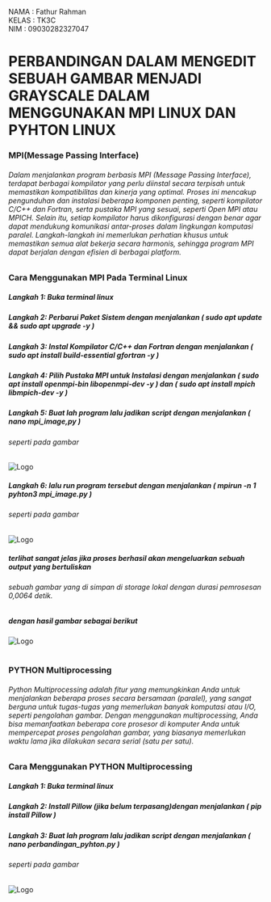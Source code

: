 NAMA  : Fathur Rahman  
KELAS : TK3C  
NIM   : 09030282327047  

# PERBANDINGAN DALAM MENGEDIT SEBUAH GAMBAR MENJADI GRAYSCALE DALAM MENGGUNAKAN MPI LINUX DAN PYHTON LINUX  

### MPI(Message Passing Interface)
###### Dalam menjalankan program berbasis MPI (Message Passing Interface), terdapat berbagai kompilator yang perlu diinstal secara terpisah untuk memastikan kompatibilitas dan kinerja yang optimal. Proses ini mencakup pengunduhan dan instalasi beberapa komponen penting, seperti kompilator C/C++ dan Fortran, serta pustaka MPI yang sesuai, seperti Open MPI atau MPICH. Selain itu, setiap kompilator harus dikonfigurasi dengan benar agar dapat mendukung komunikasi antar-proses dalam lingkungan komputasi paralel. Langkah-langkah ini memerlukan perhatian khusus untuk memastikan semua alat bekerja secara harmonis, sehingga program MPI dapat berjalan dengan efisien di berbagai platform.

### Cara Menggunakan MPI Pada Terminal Linux
##### Langkah 1: Buka terminal linux
##### Langkah 2: Perbarui Paket Sistem dengan menjalankan ( sudo apt update && sudo apt upgrade -y )
##### Langkah 3: Instal Kompilator C/C++ dan Fortran dengan menjalankan ( sudo apt install build-essential gfortran -y )
##### Langkah 4: Pilih Pustaka MPI untuk Instalasi dengan menjalankan ( sudo apt install openmpi-bin libopenmpi-dev -y ) dan ( sudo apt install mpich libmpich-dev -y )
##### Langkah 5: Buat lah program lalu jadikan script dengan menjalankan ( nano mpi_image,py )
###### seperti pada gambar
![Logo](images/code-mpi.jpg)


##### Langkah 6: lalu run program tersebut dengan menjalankan ( mpirun -n 1 pyhton3 mpi_image.py )
###### seperti pada gambar
![Logo](images/runmpi.jpg)


##### terlihat sangat jelas jika proses berhasil akan mengeluarkan sebuah output yang bertuliskan
###### sebuah gambar yang di simpan di storage lokal dengan durasi pemrosesan 0,0064 detik.
##### dengan hasil gambar sebagai berikut
![Logo](images/hasilmpi.jpg)
#
#
### PYTHON Multiprocessing
###### Python Multiprocessing adalah fitur yang memungkinkan Anda untuk menjalankan beberapa proses secara bersamaan (paralel), yang sangat berguna untuk tugas-tugas yang memerlukan banyak komputasi atau I/O, seperti pengolahan gambar. Dengan menggunakan multiprocessing, Anda bisa memanfaatkan beberapa core prosesor di komputer Anda untuk mempercepat proses pengolahan gambar, yang biasanya memerlukan waktu lama jika dilakukan secara serial (satu per satu).

### Cara Menggunakan PYTHON Multiprocessing
##### Langkah 1: Buka terminal linux
##### Langkah 2: Install Pillow (jika belum terpasang)dengan menjalankan ( pip install Pillow )
##### Langkah 3: Buat lah program lalu jadikan script dengan menjalankan ( nano perbandingan_pyhton.py )
###### seperti pada gambar
![Logo](images/code-mpi.jpg)










